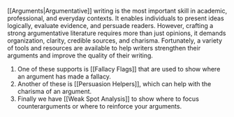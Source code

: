 
[[Arguments|Argumentative]] writing is the most important skill in academic, professional, and everyday contexts. It enables individuals to present ideas logically, evaluate evidence, and persuade readers. However, crafting a strong argumentative literature requires more than just opinions, it demands organization, clarity, credible sources, and charisma. Fortunately, a variety of tools and resources are available to help writers strengthen their arguments and improve the  quality of their writing.

1. One of these supports is [[Fallacy Flags]] that are used to show where an argument has made a fallacy.
2. Another of these is [[Persuasion Helpers]], which can help with the charisma of an argument.
3. Finally we have [[Weak Spot Analysis]] to show where to focus counterarguments or where to reinforce your arguments. 
